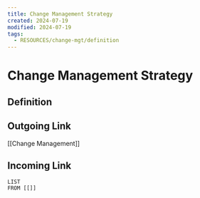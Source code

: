 ```yaml
---
title: Change Management Strategy
created: 2024-07-19
modified: 2024-07-19
tags:
  - RESOURCES/change-mgt/definition
---
```

# Change Management Strategy
## Definition

## Outgoing Link
[[Change Management]]
## Incoming Link
```dataview
LIST
FROM [[]]
```
